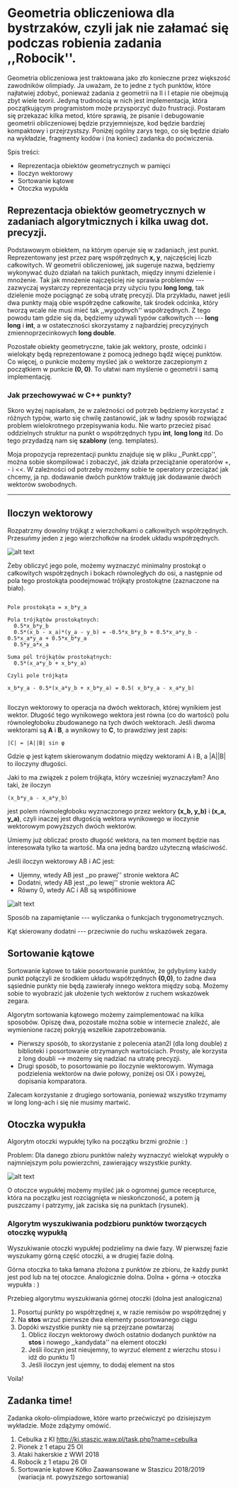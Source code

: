 # Geometria obliczeniowa dla bystrzaków, czyli jak nie załamać się podczas robienia zadania ,,Robocik''.

Geometria obliczeniowa jest traktowana jako zło konieczne przez większość zawodników olimpiady. Ja uważam, że to jedne z
tych punktów, które najłatwiej zdobyć, ponieważ zadania z geometrii na II i I etapie nie obejmują zbyt wiele teorii.
Jedyną trudnością w nich jest implementacja, która początkującym programistom może przysporzyć dużo frustracji.
Postaram się przekazać kilka metod, które sprawią, że pisanie i debugowanie geometrii obliczeniowej będzie przyjemniejsze,
kod będzie bardziej kompaktowy i przejrzystszy.
Poniżej ogólny zarys tego, co się będzie działo na wykładzie, fragmenty kodów i (na koniec) zadanka do poćwiczenia.

Spis treści:

  * Reprezentacja obiektów geometrycznych w pamięci
  * Iloczyn wektorowy
  * Sortowanie kątowe
  * Otoczka wypukła

## Reprezentacja obiektów geometrycznych w zadaniach algorytmicznych i kilka uwag dot. precyzji.

Podstawowym obiektem, na którym operuje się w zadaniach, jest punkt. Reprezentowany jest przez parę współrzędnych **x, y**, najczęściej
liczb całkowitych. W geometrii obliczeniowej, jak sugeruje nazwa, będziemy wykonywać dużo działań na takich punktach, między innymi dzielenie
i mnożenie. Tak jak mnożenie najczęściej nie sprawia problemów --- zazwyczaj wystarczy reprezentacja przy użyciu typu **long long**,
tak dzielenie może pociągnąć ze sobą utratę precyzji. Dla przykładu, nawet jeśli dwa punkty mają obie współrzędne całkowite, tak
środek odcinka, który tworzą wcale nie musi mieć tak ,,wygodnych'' współrzędnych. Z tego powodu tam gdzie się da, będziemy używali typów
całkowitych --- **long long** i **int**, a w ostateczności skorzystamy z najbardziej precyzyjnych zmiennoprzecinkowych **long double**.

Pozostałe obiekty geometryczne, takie jak wektory, proste, odcinki i wielokąty będą reprezentowane z pomocą jednego bądź więcej punktów.
Co więcej, o punkcie możemy myśleć jak o wektorze zaczepionym z początkiem w punkcie **(0, 0)**. To ułatwi nam myślenie o geometrii i samą implementację.

### Jak przechowywać w C++ punkty?

Skoro wyżej napisałam, że w zależności od potrzeb będziemy korzystać z różnych typów, warto się chwilę zastanowić, jak w ładny sposób rozwiązać
problem wielokrotnego przepisywania kodu. Nie warto przecież pisać oddzielnych struktur na punkt o współrzędnych typu **int**, **long long** itd.
Do tego przydadzą nam się **szablony** (eng. templates).

Moja propozycja reprezentacji punktu znajduje się w pliku ,,Punkt.cpp'', można sobie skompilować i zobaczyć, jak działa przeciążanie operatorów
+, - i <<. W zależności od potrzeby możemy sobie te operatory przeciążać jak chcemy, ja np. dodawanie dwóch punktów traktuję jak dodawanie dwóch wektorów
swobodnych.

------

## Iloczyn wektorowy

Rozpatrzmy dowolny trójkąt z wierzchołkami o całkowitych współrzędnych. Przesuńmy jeden z jego wierzchołków na środek układu współrzędnych.

![alt text](img1.png)

Żeby obliczyć jego pole, możemy wyznaczyć minimalny prostokąt o całkowitych współrzędnych i bokach równoległych do osi,
a następnie od pola tego prostokąta poodejmować trójkąty prostokątne (zaznaczone na biało).

```

Pole prostokąta = x_b*y_a

Pola trójkątów prostokątnych:
  0.5*x_b*y_b
  0.5*(x_b - x_a)*(y_a - y_b) = -0.5*x_b*y_b + 0.5*x_a*y_b - 0.5*x_a*y_a + 0.5*x_b*y_a
  0.5*y_a*x_a

Suma pól trójkątów prostokątnych:
  0.5*(x_a*y_b + x_b*y_a)

Czyli pole trójkąta

x_b*y_a - 0.5*(x_a*y_b + x_b*y_a) = 0.5( x_b*y_a - x_a*y_b)


```

Iloczyn wektorowy to operacja na dwóch wektorach, której wynikiem jest wektor. Długość
tego wynikowego wektora jest równa (co do wartości) polu równoległoboku zbudowanego na
tych dwóch wektorach.
Jeśli dwoma wektorami są **A** i **B**, a wynikowy to **C**, to prawdziwy jest zapis:

```
|C| = |A||B| sin φ
```

Gdzie φ jest kątem skierowanym dodatnio między wektorami A i B, a |A||B| to iloczyny długości.

Jaki to ma związek z polem trójkąta, który wcześniej wyznaczyłam? Ano taki, że iloczyn

```
(x_b*y_a - x_a*y_b)

```

jest polem równoległoboku wyznaczonego przez wektory
**(x_b, y_b)** i **(x_a, y_a)**, czyli inaczej jest długością wektora wynikowego
w iloczynie wektorowym powyższych dwóch wektorów.

Umiemy już obliczać prosto długość wektora, na ten moment będzie nas interesowała
tylko ta wartość. Ma ona jedną bardzo użyteczną właściwość.

Jeśli iloczyn wektorowy AB i AC jest:
  * Ujemny, wtedy AB jest ,,po prawej'' stronie wektora AC
  * Dodatni, wtedy AB jest ,,po lewej'' stronie wektora AC
  * Równy 0, wtedy AC i AB są współliniowe

![alt text](img2.png)

Sposób na zapamiętanie --- wyliczanka o funkcjach trygonometrycznych.

Kąt skierowany dodatni --- przeciwnie do ruchu wskazówek zegara.

## Sortowanie kątowe

Sortowanie kątowe to takie posortowanie punktów, że gdybyśmy każdy punkt połączyli ze środkiem
układu współrzędnych **(0,0)**, to żadne dwa sąsiednie punkty nie będą zawierały innego wektora między sobą.
Możemy sobie to wyobrazić jak ułożenie tych wektorów z ruchem wskazówek zegara.

Algorytm sortowania kątowego możemy zaimplementować na kilka sposobów. Opiszę dwa, pozostałe można sobie
w internecie znaleźć, ale wymienione raczej pokryją wszelkie zapotrzebowania.

  * Pierwszy sposób, to skorzystanie z polecenia atan2l (dla long double) z biblioteki <cmath> i posortowanie otrzymanych wartościach. Prosty, ale korzysta z long doubli --> możemy się nadziać na utratę precyzji.
  * Drugi sposób, to posortowanie po iloczynie wektorowym. Wymaga podzielenia wektorów na dwie połowy, poniżej osi OX i powyżej, dopisania komparatora.

Zalecam korzystanie z drugiego sortowania, ponieważ wszystko trzymamy w long long-ach i się nie musimy martwić.

## Otoczka wypukła

Algorytm otoczki wypukłej tylko na początku brzmi groźnie : )

Problem:
Dla danego zbioru punktów należy wyznaczyć wielokąt wypukły o najmniejszym polu powierzchni, zawierający wszystkie punkty.

![alt text](img3.png)

O otoczce wypukłej możemy myśleć jak o ogromnej gumce recepturce, która na początku jest rozciągnięta w nieskończoność, a potem ją puszczamy i patrzymy, jak zaciska się na punktach (rysunek).

### Algorytm wyszukiwania podzbioru punktów tworzących otoczkę wypukłą

Wyszukiwanie otoczki wypukłej podzielimy na dwie fazy. W pierwszej fazie wyszukamy górną część otoczki, a w
drugiej fazie dolną.

Górna otoczka to taka łamana złożona z punktów ze zbioru, że każdy punkt jest pod lub na tej otoczce.
Analogicznie dolna. Dolna + górna -> otoczka wypukła : )

Przebieg algorytmu wyszukiwania górnej otoczki (dolna jest analogiczna)

1) Posortuj punkty po współrzędnej x, w razie remisów po współrzędnej y
2) Na **stos** wrzuć pierwsze dwa elementy posortowanego ciągu
3) Dopóki wszystkie punkty nie są przejrzane powtarzaj
   1) Oblicz iloczyn wektorowy dwóch ostatnio dodanych punktów na **stos** i nowego ,,kandydata'' na element otoczki
   2) Jeśli iloczyn jest nieujemny, to wyrzuć element z wierzchu stosu i idź do punktu 1)
   3) Jeśli iloczyn jest ujemny, to dodaj element na stos

Voila!

## Zadanka time!

Zadanka około-olimpiadowe, które warto przećwiczyć po dzisiejszym wykładzie. Może zdążymy omówić.
1) Cebulka z KI http://ki.staszic.waw.pl/task.php?name=cebulka
2) Pionek z 1 etapu 25 OI
3) Ataki hakerskie z WWI 2018
4) Robocik z 1 etapu 26 OI
5) Sortowanie kątowe Kółko Zaawansowane w Staszicu 2018/2019 (wariacja nt. powyższego sortowania)












